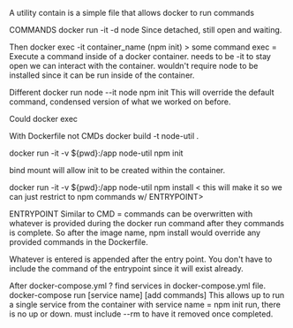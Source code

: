 A utility contain is a simple file that allows docker to run commands 

COMMANDS
  docker run -it -d node
  Since detached, still open and waiting. 

  Then docker exec -it container_name (npm init) > some command 
    exec = Execute a command inside of a docker container.
    needs to be -it to stay open we can interact with the container. 
    wouldn't require node to be installed since it can be run inside of the container.   

Different 
  docker run node --it node npm init 
  This will override the default command, condensed version of what we worked on before. 

  Could docker exec 

With Dockerfile 
not CMDs 
  docker build -t node-util . 

  docker run -it -v ${pwd}:/app node-util npm init 

  bind mount will allow init to be created within the container. 

  docker run -it -v ${pwd}:/app node-util npm install < this will make it so we can just restrict to npm commands w/ ENTRYPOINT>

ENTRYPOINT 
  Similar to CMD = commands can be overwritten with whatever is provided during the docker run command after they commands is complete. So after the image name, npm install would override any provided commands in the Dockerfile. 
  
  Whatever is entered is appended after the entry point. You don't have to include the command of the entrypoint since it will exist already. 

After docker-compose.yml ? find services in docker-compose.yml file. 
  docker-compose run [service name] [add commands]
  This allows up to run a single service from the container with service name = npm init 
  run, there is no up or down. must include --rm to have it removed once completed. 